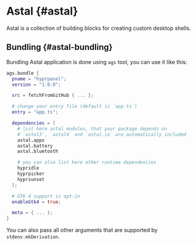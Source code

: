 # Astal {#astal}

Astal is a collection of building blocks for creating custom desktop shells.

## Bundling {#astal-bundling}

Bundling Astal application is done using `ags` tool, you can use it like this:

```nix
ags.bundle {
  pname = "hyprpanel";
  version = "1.0.0";

  src = fetchFromGitHub { ... };

  # change your entry file (default is `app.ts`)
  entry = "app.ts";

  dependencies = [
    # list here astal modules, that your package depends on
    # `astal3`, `astal4` and `astal.io` are automatically included
    astal.apps
    astal.battery
    astal.bluetooth

    # you can also list here other runtime dependencies
    hypridle
    hyprpicker
    hyprsunset
  ];

  # GTK 4 support is opt-in
  enableGtk4 = true;

  meta = { ... };
}
```

You can also pass all other arguments that are supported by `stdenv.mkDerivation`.
